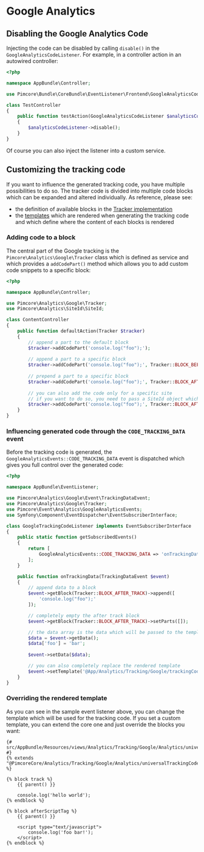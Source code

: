 # Google Analytics

## Disabling the Google Analytics Code
 
Injecting the code can be disabled by calling `disable()` in the `GoogleAnalyticsCodeListener`. For example, in a controller
action in an autowired controller:

```php
<?php

namespace AppBundle\Controller;

use Pimcore\Bundle\CoreBundle\EventListener\Frontend\GoogleAnalyticsCodeListener;

class TestController
{
    public function testAction(GoogleAnalyticsCodeListener $analyticsCodeListener)
    {
        $analyticsCodeListener->disable();
    }
}
```

Of course you can also inject the listener into a custom service.


## Customizing the tracking code

If you want to influence the generated tracking code, you have multiple possibilities to do so. The tracker code is divided
into multiple code blocks which can be expanded and altered individually. As reference, please see:

* the definition of available blocks in the [Tracker implementation](https://github.com/pimcore/pimcore/blob/master/lib/Analytics/Google/Tracker.php#L66)
* the [templates](https://github.com/pimcore/pimcore/blob/master/bundles/CoreBundle/Resources/views/Analytics/Tracking/Google/Analytics)
  which are rendered when generating the tracking code and which define where the content of each blocks is rendered
  

### Adding code to a block

The central part of the Google tracking is the `Pimcore\Analytics\Google\Tracker` class which is defined as service and
which provides a `addCodePart()` method which allows you to add custom code snippets to a specific block:

```php
<?php

namespace AppBundle\Controller;

use Pimcore\Analytics\Google\Tracker;
use Pimcore\Analytics\SiteId\SiteId;

class ContentController
{
    public function defaultAction(Tracker $tracker)
    {
        // append a part to the default block
        $tracker->addCodePart('console.log("foo");');
        
        // append a part to a specific block
        $tracker->addCodePart('console.log("foo");', Tracker::BLOCK_BEFORE_TRACK);
        
        // prepend a part to a specific block
        $tracker->addCodePart('console.log("foo");', Tracker::BLOCK_AFTER_TRACK, true);
        
        // you can also add the code only for a specific site
        // if you want to do so, you need to pass a SiteId object which identifies a tracking site
        $tracker->addCodePart('console.log("foo");', Tracker::BLOCK_AFTER_TRACK, true, SiteId::forMainDomain());
    }
}
``` 


### Influencing generated code through the `CODE_TRACKING_DATA` event

Before the tracking code is generated, the `GoogleAnalyticsEvents::CODE_TRACKING_DATA` event is dispatched which gives
you full control over the generated code:

```php
<?php

namespace AppBundle\EventListener;

use Pimcore\Analytics\Google\Event\TrackingDataEvent;
use Pimcore\Analytics\Google\Tracker;
use Pimcore\Event\Analytics\GoogleAnalyticsEvents;
use Symfony\Component\EventDispatcher\EventSubscriberInterface;

class GoogleTrackingCodeListener implements EventSubscriberInterface
{
    public static function getSubscribedEvents()
    {
        return [
            GoogleAnalyticsEvents::CODE_TRACKING_DATA => 'onTrackingData'
        ];
    }

    public function onTrackingData(TrackingDataEvent $event)
    {
        // append data to a block
        $event->getBlock(Tracker::BLOCK_AFTER_TRACK)->append([
            'console.log("foo");'
        ]);

        // completely empty the after track block
        $event->getBlock(Tracker::BLOCK_AFTER_TRACK)->setParts([]);

        // the data array is the data which will be passed to the template
        $data = $event->getData();
        $data['foo'] = 'bar';
        
        $event->setData($data);

        // you can also completely replace the rendered template
        $event->setTemplate('@App/Analytics/Tracking/Google/trackingCode.html.twig');
    }
}
```

### Overriding the rendered template

As you can see in the sample event listener above, you can change the template which will be used for the tracking code.
If you set a custom template, you can extend the core one and just override the blocks you want:

```twig
{# src/AppBundle/Resources/views/Analytics/Tracking/Google/Analytics/universalTrackingCode.html.twig #}
{% extends "@PimcoreCore/Analytics/Tracking/Google/Analytics/universalTrackingCode.html.twig" %}

{% block track %}
    {{ parent() }}

    console.log('hello world');
{% endblock %}

{% block afterScriptTag %}
    {{ parent() }}

    <script type="text/javascript">
        console.log('foo bar!');
    </script>
{% endblock %}
```
